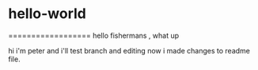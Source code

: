 # hello-world
==================
 hello fishermans , what up
 
 hi i'm peter and i'll test branch and editing
 now i made changes to readme file.
